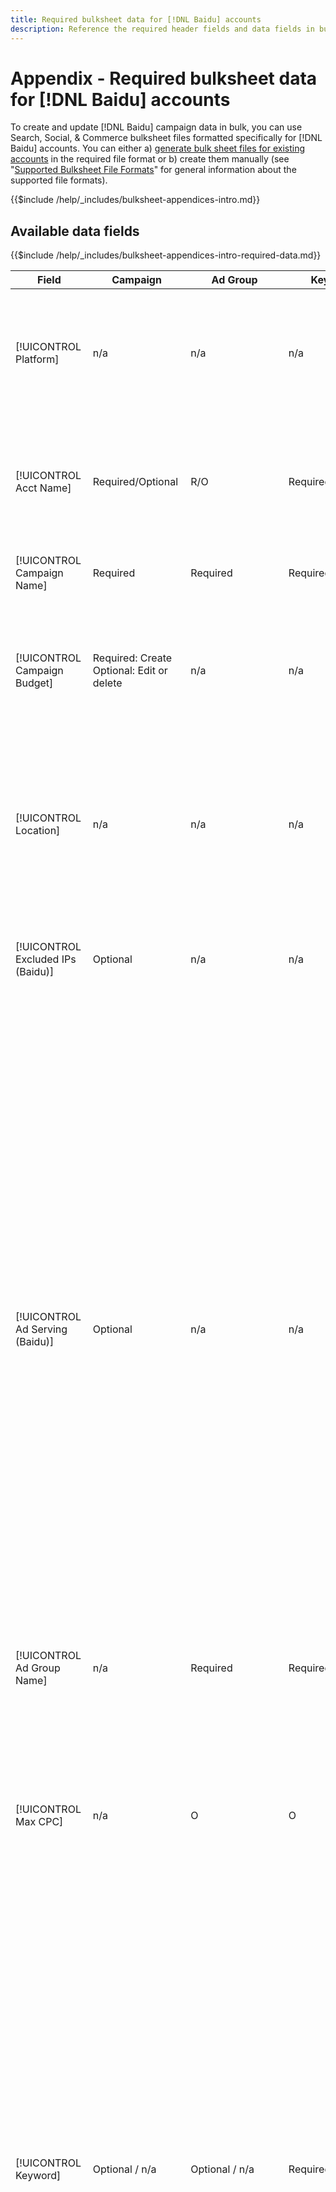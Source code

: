 ```yaml
---
title: Required bulksheet data for [!DNL Baidu] accounts
description: Reference the required header fields and data fields in bulksheets for [!DNL Baidu] accounts. 
---
```

# Appendix - Required bulksheet data for [!DNL Baidu] accounts

To create and update [!DNL Baidu] campaign data in bulk, you can use Search, Social, & Commerce bulksheet files formatted specifically for [!DNL Baidu] accounts. You can either a) [generate bulk sheet files for existing accounts](../bulksheet-download.md) in the required file format or b) create them manually (see "[Supported Bulksheet File Formats](bulksheet-file-formats.md)" for general information about the supported file formats).

{{$include /help/_includes/bulksheet-appendices-intro.md}}

<!-- Hiding because this is probably too long a list to be useful.

## Available header fields

Platform,Acct Name,Campaign Name,Campaign Budget,Location,Excluded IPs (Baidu), Ad Serving (Baidu),Ad Group Name,Max CPC,Keyword,Match Type,Ad Title,Description Line 1,Description Line 2,Display URL,Base URL,Destination URL,Custom URL Param,Campaign Status,Ad Group Status,Keyword Status,Ad Status,Location Status,[Advertiser-specific Label Classification],Campaign ID,Ad Group ID,Keyword ID,Ad ID,AMO ID,Error Message

{{$include /help/_includes/bulksheet-headers-note.md}}

-->

## Available data fields

{{$include /help/_includes/bulksheet-appendices-intro-required-data.md}}

| Field | Campaign | Ad Group | Keyword | Text Ad | Location Target | Description |
|----|----|----|----|----|----|----|
| [!UICONTROL Platform] | n/a | n/a | n/a | n/a | n/a | (Included in generated bulksheets for information purposes) The ad platform. Required unless each row includes an AMO ID for the entity. |
| [!UICONTROL Acct Name] | Required/Optional | R/O | Required/Optional | Required/Optional | Required/Optional | (Included in generated bulksheets for information purposes) The ad platform. Required unless each row includes an AMO ID for the entity. |
| [!UICONTROL Campaign Name] | Required | Required | Required | Required | Required | The unique name that identifies a campaign for an account. |
| [!UICONTROL Campaign Budget] | Required: Create<br>Optional: Edit or delete | n/a | n/a | n/a | n/a | A daily spending limit for the campaign, with or without monetary symbols and punctuation. This value overrides but can't exceed the account budget. |
| [!UICONTROL Location] | n/a | n/a | n/a | n/a | Required | A geographical location at which to place ads for the campaign. To exclude a location, prefix the location with a minus sign (`-`). If you don't enter specific values for the campaign, all locations are targeted. |
| [!UICONTROL Excluded IPs (Baidu)] | Optional | n/a | n/a | n/a | n/a | IP addresses of websites on which your ads shouldn't be displayed. Separate multiple values with commas. |
| [!UICONTROL Ad Serving (Baidu)] | Optional | n/a | n/a | n/a | n/a | How often to deliver your active ads in relation to one another within an ad group:<ul><li><i>Rotate</i> (the default for new campaigns): Each of your ads enters the ad auction an approximately equal number of times, allowing Search, Social, & Commerce to score your ads not only on click-through rate but also on conversions.</li><li><i>Optimize:</i> The ad network favors ads that have a combination of a high click-through rate and a high quality score. These ads enter the ad auction more often, and over time a single ad is favored. This result may be inconsistent with your business and optimization objectives.</li></ul> |
| [!UICONTROL Ad Group Name] | n/a | Required | Required | Required | n/a | The unique name that identifies an ad group. |
| [!UICONTROL Max CPC] | n/a | O | O | n/a | n/a | The maximum cost per click (CPC), which is the highest amount you will pay for an ad click on the search network, with or without monetary symbols and punctuation. You can set values for ad groups and keywords. The default for a new keyword is inherited from the ad group level. |
| [!UICONTROL Keyword] | Optional / n/a | Optional / n/a | Required | n/a | n/a | The keyword string.<br><br>To exclude a keyword at the ad group or campaign level, set the [!UICONTROL Match Type] to [!UICONTROL Negative]. If the row includes the ad group name, the keyword is excluded for the ad group. If the row doesn't include the ad group name, the keyword is excluded for the entire campaign.<br><br><b>Note:</b>Changing a Baidu keyword deletes the existing keyword and creates a new one with a new keyword ID. You can change the match type, however, without deleting the existing keyword. |
| [!UICONTROL Match Type] | Optional / n/a | Optional / n/a | Optional: Create<br>Required/Optional: Edit or delete | n/a | n/a | The keyword matching option for the keyword: <i>[!UICONTROL Broad]</i>, <i>[!UICONTROL Exact]</i>, <i>[!UICONTROL Phrase]</i>, <i>[!UICONTROL Negative Broad]</i>, or <i>[!UICONTROL Negative Exact]</i>. Define negative keywords at the campaign level or ad group level.<br><br>For new keywords, the default is <i>[!UICONTROL Broad]</i>. A value for either the match type or keyword ID is required only to edit a keyword with multiple match types.<br><br><b>Note:</b>You can change the match type for a [!DNL Baidu] keyword without deleting the existing keyword. |
| [!UICONTROL Ad Title] | n/a | n/a | n/a | Required | n/a | The headline of an ad. The maximum length is 14 double-byte or 28 single-byte characters.<br><br><b>Note:</b> Changing the ad copy deletes the existing ad and creates a new ad with the same properties. |
| [!UICONTROL Description Line 1] | n/a | n/a | n/a | Required | n/a | The first line of the body of an ad. The minimum length is four double-byte or eight single-byte characters, and the maximum length is 20 double-byte or 40 single-byte characters.<br><br><b>Note:</b> Changing the ad copy deletes the existing ad and creates a new ad with the same properties. |
| [!UICONTROL Description Line 2] | n/a | n/a | n/a | Required | n/a | The second line of the body of an ad. The minimum length is four double-byte or eight single-byte characters, and the maximum length is 20 double-byte or 40 single-byte characters.<br><br><b>Note:</b> Changing the ad copy deletes the existing ad and creates a new ad with the same properties. |
| [!UICONTROL Display URL] | n/a | n/a | n/a | Required | n/a | The URL displayed in an ad. The maximum length is 35 single-byte characters. |
| [!UICONTROL Base URL] | n/a | n/a | Optional | Required | n/a | The landing page URL to which end users are taken when they click your ad, including any append parameters configured for the campaign or account.<br><br>Base/final URLs at the keyword level override URLs at the ad level and higher. |
| [!UICONTROL Destination URL] | n/a | n/a | n/a | n/a | n/a | (Included in generated bulksheets for information purposes; not posted to the ad network) For accounts with destination URLs, this value is the URL that links an ad to a base URL/landing page on the advertiser's website (sometimes via another site that tracks the click and then redirects the user to the landing page). It includes any append parameters configured for the Search, Social, & Commerce campaign or account. If you generated tracking URLs, this value is based on the tracking parameters in your account settings and campaign settings. If you appended ad network-specific parameters, they may be replaced with the equivalent parameters for Search, Social, & Commerce.<br><br>For accounts with final URLs, this column shows the same value as the [!UICONTROL Base URL/Final URL column]. |
| [!UICONTROL Custom URL Param] | n/a | n/a | Optional | Optional | n/a | Data to substitute for the `{custom_code}` dynamic variable when the variable is included in the tracking parameters for the search account or campaign settings. To insert the custom value in the tracking URL, upload the bulksheet file using the [!UICONTROL Generate Tracking URLs] option. |
| [!UICONTROL Campaign Status] | Optional: Create or edit<br>Required: Delete | n/a | n/a | n/a | n/a | The display status of the campaign: <i>[!UICONTROL Active]</i>, <i>[!UICONTROL Paused]</i>, or <i>[!UICONTROL Deleted]</i> (existing campaigns only). The default for new campaigns is <i>[!UICONTROL Active]</i>. To delete an active or paused campaign, enter the value "[!UICONTROL Deleted]". |
| [!UICONTROL Ad Group Status] | n/a | Optional: Create or edit<br>Required: Delete | n/a | n/a | n/a | The display status of the ad group: <i>[!UICONTROL Active]</i>, <i>[!UICONTROL Paused]</i>, or <i>[!UICONTROL Deleted]</i> (existing ad groups only). The default for new ad groups is <i>[!UICONTROL Active]</i>. To delete an active or paused ad group, enter the value "[!UICONTROL Deleted]". |
| [!UICONTROL Keyword Status] | n/a | n/a | Optional: Create or edit<br>Required: Delete | n/a | n/a | The display status of the keyword: <i>[!UICONTROL Active]</i>, <i>[!UICONTROL Deleted]</i> (existing keywords only), <i>[!UICONTROL Inactive]</i> (not editable), <i>[!UICONTROL Paused]</i> (existing keywords only), or <i>[!UICONTROL Pending]</i>(not editable). The default for new keywords is <i>[!UICONTROL Active]</i>.<br><br>To delete a keyword, enter the value <i>[!UICONTROL Deleted]</i>. |
| [!UICONTROL Ad Status] | n/a | n/a | n/a | Optional: Create or edit<br>Required: Delete | n/a | The display status of the ad: <i>[!UICONTROL Active]</i>(the default for new ads), <i>[!UICONTROL Deleted]</i> (existing ads only), <i>[!UICONTROL Disapproved]</i> (not editable), <i>[!UICONTROL Inactive]</i> (not editable), <i>[!UICONTROL Paused]</i>, or <i>[!UICONTROL Pending (not editable)]</i>.<br><br>To delete an ad, enter the value <i>[!UICONTROL Deleted]</i>. |
| [!UICONTROL Location Status] | n/a | n/a | n/a | n/a | Optional: Create or edit<br>Required: Delete | The status of the location target: <i>[!UICONTROL Active]</i> or <i>[!UICONTROL Deleted] (existing locations only). The default for new locations is <i>[!UICONTROL Active]. To delete an active location, enter the value <i>[!UICONTROL Deleted]. |
| \[Advertiser-specific Label Classification\] | Optional | Optional | Optional | Optional | n/a | (Named for an advertiser-specific label classification, such as "Color" for a label classification called Color) A value for the specified classification that is associated with the entity. You can include only one value per  classification per entity (such as "red" for the "Color" label classification for Campaign A). The maximum length is 100 characters, and the value can include ASCII and non-ASCII characters.<br><br>Label classifications and their label values are applied to all child components; new components that are added later are automatically associated with the label. <br><br>The classification name and the classification value aren't case-sensitive. |
| [!UICONTROL Constraints] | Optional | Optional | Optional | n/a | n/a | A constraint that's assigned to the entity. You can assign only one constraint per entity.<br><br>Constraints are inherited by child entities, so you don't need to enter values for child entities unless you want to override the inherited values. |
| [!UICONTROL Campaign ID] | n/a: Create<br>Required/Optional: Edit and delete | Optional | Optional | Optional | n/a | The unique ID that identifies an existing campaign. In CSV and TSV files, it must be preceded by a single quote (').[^1] Required only when you change the campaign name, unless the row includes an AMO ID for the campaign. |
| [!UICONTROL Ad Group ID] | n/a | n/a: Create<br>Required/Optional: Edit and delete | Optional | Optional | n/a | The unique ID that identifies an existing ad group. In CSV and TSV files, it must be preceded by a single quote (').[^1] Required only when you change the ad group name, unless the row includes an AMO ID for the ad group. |
| [!UICONTROL Keyword ID] | n/a | n/a | n/a: Create<br>Required/Optional: Edit and delete | n/a | n/a | The unique ID that identifies an existing keyword. In CSV and TSV files, it must be preceded by a single quote (').[^1] Required only when you change the keyword name, unless the row includes a) sufficient property columns to identify the keyword or b) an AMO ID. |
| [!UICONTROL Ad ID] | n/a | n/a | n/a | n/a: Create<br>Required/Optional: Edit and delete | n/a | The unique ID that identifies an existing keyword. In CSV and TSV files, it must be preceded by a single quote (').[^1] Required only when you change the keyword name, unless the row includes a) sufficient property columns to identify the keyword or b) an AMO ID. |
| [!UICONTROL AMO ID] | n/a: Create<br>Optional: Edit and delete | n/a: Create<br>Optional: Edit and delete | n/a: Create<br>Optional: Edit and delete | n/a: Create<br>Optional: Edit and delete | n/a: Create<br>Optional: Edit and delete | (In generated bulksheets) An [!DNL Adobe]-generated unique identifier for a synced entity. For responsive search ads, the AMO ID is required to edit or delete ads unless you include the [!UICONTROL Ad ID]. To edit data for all other entity types with an AMO ID, the AMO ID is required to edit or delete the data unless you include the entity ID and parent entity ID.<br><br>Search, Social, & Commerce uses the value to determine the correct identity to edit but doesn't post the ID to the ad network. |
| [!UICONTROL EF Error Message] | n/a | n/a | n/a | n/a | n/a | (Included in generated bulksheets for information purposes) Placeholder for displaying error messages from Search, Social, & Commerce regarding data in the row; error messages are included in [!UICONTROL EF Errors] files. This value isn't posted to the ad network.|
| [!UICONTROL SE Error Message] | n/a | n/a | n/a | n/a | n/a | (Included in generated bulksheets for information purposes) Placeholder for displaying error messages from the ad network regarding data in the row; error messages are included in [!UICONTROL SE Errors] files. This value isn't posted to the ad network. |

<table style="table-layout:auto">

[^1]: Excel converts large numbers to scientific notation (such as 2.12E+09 for 2115585666) when it opens the file. To view digits in the standard notation, select any cell in the column and click inside the formula bar.

>[!MORELIKETHIS]
>
>* [Appendix - Bulksheet errors](../bulksheet-errors.md)
>* [Operations you can perform in bulksheets](bulksheet-operations.md)
>* [Supported bulksheet file formats](bulksheet-file-formats.md)
>* [Download/Create a bulksheet file](../bulksheet-download.md)
>* [Click-tracking formats for [!DNL Naver]](/help/search-social-commerce/tracking/formats-click-tracking-naver.md)
>* [Upload a bulksheet file or corrected error file](../bulksheet-upload.md)
